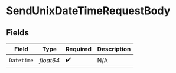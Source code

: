 # SendUnixDateTimeRequestBody


## Fields

| Field              | Type               | Required           | Description        |
| ------------------ | ------------------ | ------------------ | ------------------ |
| `Datetime`         | *float64*          | :heavy_check_mark: | N/A                |